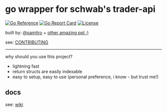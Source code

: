 # go wrapper for schwab's trader-api

[![Go Reference](https://pkg.go.dev/badge/github.com/go-schwab/trader.svg)](https://pkg.go.dev/github.com/go-schwab/trader)
[![Go Report Card](https://goreportcard.com/badge/github.com/go-schwab/trader)](https://goreportcard.com/report/github.com/go-schwab/trader)
[![License](https://img.shields.io/badge/License-GPLv2-green)](LICENSE)

built by: [@samjtro](https://github.com/samjtro) + [other amazing ppl :)](https://github.com/go-schwab/trader/graphs/contributors)

see: [CONTRIBUTING](https://github.com/go-schwab/trader/blob/main/CONTRIBUTING.md)

---

why should you use this project?

- lightning fast
- return structs are easily indexable
- easy to setup, easy to use (personal preference, i know - but trust me!)

## docs

see: [wiki](https://github.com/go-schwab/trader/wiki)

